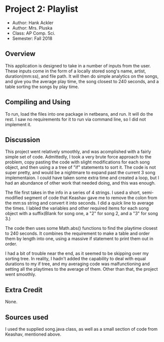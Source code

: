 # Project 2: Playlist

* Author: Hank Ackler
* Author: Mrs. Pluska
* Class: AP Comp. Sci.
* Semester: Fall 2018

## Overview

This application is designed to take in a number of inputs from the user. These inputs come in the form of a locally stored song's name, artist, duration(mm:ss), and file path. It will then do simple analytics on the songs, and give you the average play time, the song closest to 240 seconds, and a table sorting the songs by play time.
## Compiling and Using

To run, load the files into one package in netbeans, and run. It will do the rest. I saw no requirements for it to run via command line, so I did not implement it.


## Discussion

This project went relatively smoothly, and was acomplished with a fairly simple set of code. Admittedly, I took a very brute force approach to the problem, copy pasting the code with slight modifications for each song object, and then using a a tree of "if" statements to sort it. The code is not super pretty, and would be a nightmare to expand past the current 3 song implementaion. I could have taken some extra time and created a loop, but I had an abundance of other work that needed doing, and this was enough. 

The file first takes in the info in a series of 4 strings. I used a short, semi-modified segment of code that Keashav gave me to remove the colon from the mm:ss string and convert it into seconds. I did a quick line to average the times. I labled the variables and other required items for each song object with a suffix(Blank for song one, a "2" for song 2, and a "3" for song 3.) 

The code then uses some Math.abs() functions to find the playtime closest to 240 seconds. It combines the requirement to make a table and order them by length into one, using a massive if statement to print them out in order.

I had a bit of trouble near the end, as it seemed to be skipping over my sorting tree. In reality, I hadn't added the capability to deal with equal durations to my if tree, and my averaging code was malfunctioning and setting all the playtimes to the average of them. Other than that, the project went smoothly.

## Extra Credit

None.

## Sources used

I used the supplied song.java class, as well as a small section of code from Keashav, mentioned above.
